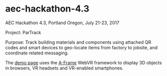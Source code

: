 # aec-hackathon-4.3

AEC Hackathon 4.3, Portland Oregon, July 21-23, 2017

Project:  ParTrack

Purpose:  Track building materials and components using attached QR codes and smart devices to geo-locate items from factory to jobsite, and coordinate related messaging.

The [demo page](http://pdx9.com/code/partrack) uses the [A-Frame](https://aframe.io) WebVR framework to display 3D objects in browsers, VR headsets and VR-enabled smartphones.
